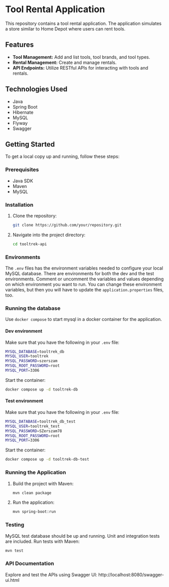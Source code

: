# Tool Rental Application

This repository contains a tool rental application. The application simulates a store similar to Home Depot where users can rent tools.

## Features

- **Tool Management:** Add and list tools, tool brands, and tool types.
- **Rental Management:** Create and manage rentals.
- **API Endpoints:** Utilize RESTful APIs for interacting with tools and rentals.

## Technologies Used

- Java
- Spring Boot
- Hibernate
- MySQL
- Flyway
- Swagger

## Getting Started

To get a local copy up and running, follow these steps:

### Prerequisites

- Java SDK
- Maven
- MySQL

### Installation

1. Clone the repository:
   ```sh
   git clone https://github.com/your/repository.git
   ```
2. Navigate into the project directory:
   ```sh
   cd tooltrek-api
   ```
   
### Environments
The `.env` files has the environment variables needed to configure your local MySQL database. 
There are environments for both the dev and the test environments. Comment or uncomment the
variables and values depending on which environment you want to run.
You can change these environment variables, but then you will have to 
update the `application.properties` files, too.

### Running the database

Use `docker compose` to start mysql in a docker container for the application.

#### Dev environment
Make sure that you have the following in your `.env` file:
```sh
MYSQL_DATABASE=tooltrek_db
MYSQL_USER=tooltrek
MYSQL_PASSWORD=szerszam
MYSQL_ROOT_PASSWORD=root
MYSQL_PORT=3306
```
Start the container:
```sh
docker compose up -d tooltrek-db
```
#### Test environment
Make sure that you have the following in your `.env` file:
```sh
MYSQL_DATABASE=tooltrek_db_test
MYSQL_USER=tooltrek_test
MYSQL_PASSWORD=SZerszam78
MYSQL_ROOT_PASSWORD=root
MYSQL_PORT=3306
```
Start the container:
```sh
docker compose up -d tooltrek-db-test
```

### Running the Application

1. Build the project with Maven:
    ```sh
    mvn clean package
    ```
2. Run the application:
    ```sh
    mvn spring-boot:run
    ```
### Testing
MySQL test database should be up and running.
Unit and integration tests are included. Run tests with Maven:
```sh
mvn test
```

### API Documentation
Explore and test the APIs using Swagger UI: http://localhost:8080/swagger-ui.html

